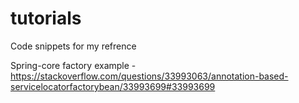 # tutorials
Code snippets for my refrence

Spring-core factory example - https://stackoverflow.com/questions/33993063/annotation-based-servicelocatorfactorybean/33993699#33993699
